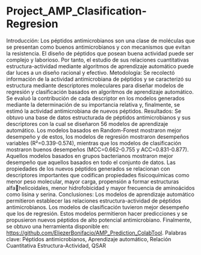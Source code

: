 # Project_AMP_Clasification-Regresion

Introducción: Los péptidos antimicrobianos son una clase de moléculas que se 
presentan como buenos antimicrobianos y con mecanismos que evitan la 
resistencia. El diseño de péptidos que posean buena actividad puede ser complejo 
y laborioso. Por tanto, el estudio de sus relaciones cuantitativas estructura-actividad
mediante algoritmos de aprendizaje automático puede dar luces a un diseño 
racional y efectivo. 
Metodología: Se recolectó información de la actividad antimicrobiana de péptidos 
y se caracterizó su estructura mediante descriptores moleculares para diseñar 
modelos de regresión y clasificación basados en algoritmos de aprendizaje 
automático. Se evaluó la contribución de cada descriptor en los modelos generados 
mediante la determinación de su importancia relativa y, finalmente, se estimó la 
actividad antimicrobiana de nuevos péptidos. 
Resultados: Se obtuvo una base de datos estructurada de péptidos 
antimicrobianos y sus descriptores con la cual se diseñaron 56 modelos de 
aprendizaje automático. Los modelos basados en Random-Forest mostraron mejor 
desempeño y de estos, los modelos de regresión mostraron desempeños variables 
(R²=0.339-0.574), mientras que los modelos de clasificación mostraron buenos 
desempeños (MCC=0.662-0.755 y ACC=0.831-0.877). Aquellos modelos basados 
en grupos bacterianos mostraron mejor desempeño que aquellos basados en todo
el conjunto de datos. Las propiedades de los nuevos péptidos generados se 
relacionan con descriptores importantes que codifican propiedades fisicoquímicas 
como menor peso molecular, mayor carga, propensión a formar estructuras alfa￾helicoidales, menor hidrofobicidad y mayor frecuencia de aminoácidos como lisina 
y serina. 
Conclusiones: Los modelos de aprendizaje automático permitieron establecer las 
relaciones estructura-actividad de péptidos antimicrobianos. Los modelos de 
clasificación tuvieron mejor desempeño que los de regresión. Estos modelos 
permitieron hacer predicciones y se propusieron nuevos péptidos de alto potencial 
antimicrobiano. Finalmente, se obtuvo una herramienta disponible en: 
https://github.com/EliezerBonifacio/AMP_Prediction_ColabTool. 
Palabras clave: Péptidos antimicrobianos, Aprendizaje automático, Relación 
Cuantitativa Estructura-Actividad, QSAR
